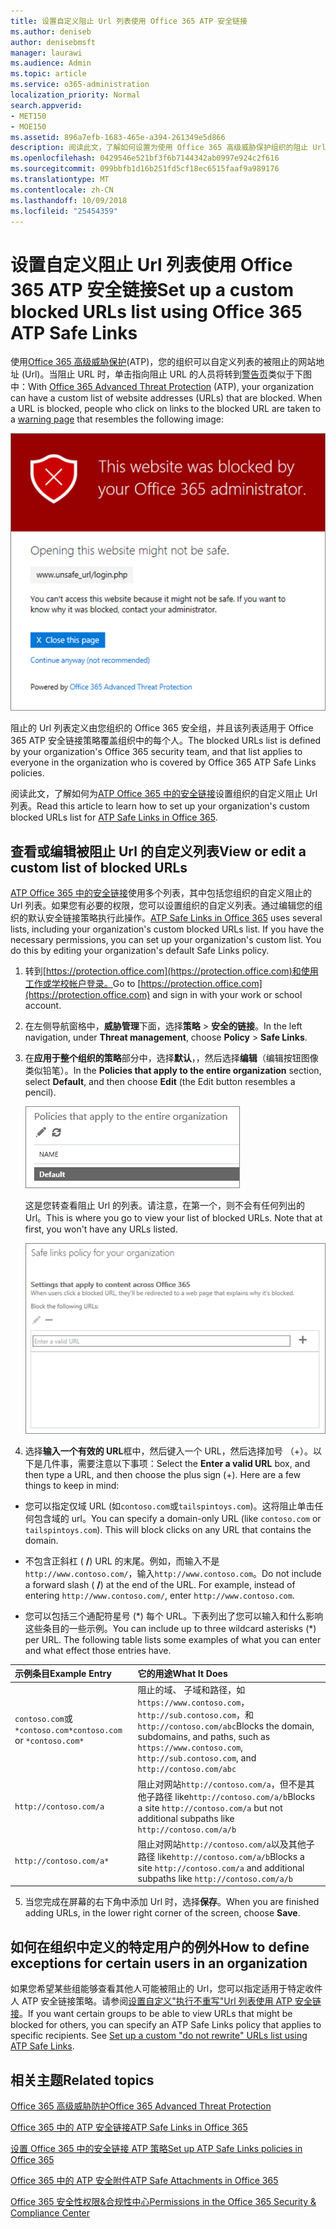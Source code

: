 ```yaml
---
title: 设置自定义阻止 Url 列表使用 Office 365 ATP 安全链接
ms.author: deniseb
author: denisebmsft
manager: laurawi
ms.audience: Admin
ms.topic: article
ms.service: o365-administration
localization_priority: Normal
search.appverid:
- MET150
- MOE150
ms.assetid: 896a7efb-1683-465e-a394-261349e5d866
description: 阅读此文，了解如何设置为使用 Office 365 高级威胁保护组织的阻止 Url 的列表。阻止的 Url 将适用于电子邮件和根据您 ATP 安全链接策略的 Office 文档。
ms.openlocfilehash: 0429546e521bf3f6b7144342ab0997e924c2f616
ms.sourcegitcommit: 099bbfb1d16b251fd5cf18ec6515faaf9a989176
ms.translationtype: MT
ms.contentlocale: zh-CN
ms.lasthandoff: 10/09/2018
ms.locfileid: "25454359"
---
```

# <a name="set-up-a-custom-blocked-urls-list-using-office-365-atp-safe-links"></a><span data-ttu-id="331fe-104">设置自定义阻止 Url 列表使用 Office 365 ATP 安全链接</span><span class="sxs-lookup"><span data-stu-id="331fe-104">Set up a custom blocked URLs list using Office 365 ATP Safe Links</span></span>

<span data-ttu-id="331fe-p102">使用[Office 365 高级威胁保护](office-365-atp.md)(ATP)，您的组织可以自定义列表的被阻止的网站地址 (Url)。当阻止 URL 时，单击指向阻止 URL 的人员将转到[警告页](atp-safe-links-warning-pages.md)类似于下图中：</span><span class="sxs-lookup"><span data-stu-id="331fe-p102">With [Office 365 Advanced Threat Protection](office-365-atp.md) (ATP), your organization can have a custom list of website addresses (URLs) that are blocked. When a URL is blocked, people who click on links to the blocked URL are taken to a [warning page](atp-safe-links-warning-pages.md) that resembles the following image:</span></span> 
  
![阻止此网站](media/6b4bda2d-a1e6-419e-8b10-588e83c3af3f.png)
  
<span data-ttu-id="331fe-108">阻止的 Url 列表定义由您组织的 Office 365 安全组，并且该列表适用于 Office 365 ATP 安全链接策略覆盖组织中的每个人。</span><span class="sxs-lookup"><span data-stu-id="331fe-108">The blocked URLs list is defined by your organization's Office 365 security team, and that list applies to everyone in the organization who is covered by Office 365 ATP Safe Links policies.</span></span> 
  
<span data-ttu-id="331fe-109">阅读此文，了解如何为[ATP Office 365 中的安全链接](atp-safe-links.md)设置组织的自定义阻止 Url 列表。</span><span class="sxs-lookup"><span data-stu-id="331fe-109">Read this article to learn how to set up your organization's custom blocked URLs list for [ATP Safe Links in Office 365](atp-safe-links.md).</span></span>
  
## <a name="view-or-edit-a-custom-list-of-blocked-urls"></a><span data-ttu-id="331fe-110">查看或编辑被阻止 Url 的自定义列表</span><span class="sxs-lookup"><span data-stu-id="331fe-110">View or edit a custom list of blocked URLs</span></span>

<span data-ttu-id="331fe-p103">[ATP Office 365 中的安全链接](atp-safe-links.md)使用多个列表，其中包括您组织的自定义阻止的 Url 列表。如果您有必要的权限，您可以设置组织的自定义列表。通过编辑您的组织的默认安全链接策略执行此操作。</span><span class="sxs-lookup"><span data-stu-id="331fe-p103">[ATP Safe Links in Office 365](atp-safe-links.md) uses several lists, including your organization's custom blocked URLs list. If you have the necessary permissions, you can set up your organization's custom list. You do this by editing your organization's default Safe Links policy.</span></span>
  
1. <span data-ttu-id="331fe-114">转到[https://protection.office.com](https://protection.office.com)和使用工作或学校帐户登录。</span><span class="sxs-lookup"><span data-stu-id="331fe-114">Go to [https://protection.office.com](https://protection.office.com) and sign in with your work or school account.</span></span> 
    
2. <span data-ttu-id="331fe-115">在左侧导航窗格中，**威胁管理**下面，选择**策略** \> **安全的链接**。</span><span class="sxs-lookup"><span data-stu-id="331fe-115">In the left navigation, under **Threat management**, choose **Policy** \> **Safe Links**.</span></span>
    
3. <span data-ttu-id="331fe-116">在**应用于整个组织的策略**部分中，选择**默认**，，然后选择**编辑**（编辑按钮图像类似铅笔）。</span><span class="sxs-lookup"><span data-stu-id="331fe-116">In the **Policies that apply to the entire organization** section, select **Default**, and then choose **Edit** (the Edit button resembles a pencil).</span></span> 
    
    ![单击编辑来编辑您的安全链接保护的默认策略](media/d08f9615-d947-4033-813a-d310ec2c8cca.png)
  
    <span data-ttu-id="331fe-p104">这是您转查看阻止 Url 的列表。请注意，在第一个，则不会有任何列出的 Url。</span><span class="sxs-lookup"><span data-stu-id="331fe-p104">This is where you go to view your list of blocked URLs. Note that at first, you won't have any URLs listed.</span></span>
    
    ![阻止 Url 列表是在默认适用于您的整个组织的安全链接策略。](media/575e1449-6191-40ac-b626-030a2fd3fb11.png)
  
4. <span data-ttu-id="331fe-p105">选择**输入一个有效的 URL**框中，然后键入一个 URL，然后选择加号 （+）。以下是几件事，需要注意以下事项：</span><span class="sxs-lookup"><span data-stu-id="331fe-p105">Select the **Enter a valid URL** box, and then type a URL, and then choose the plus sign (+). Here are a few things to keep in mind:</span></span> 
    
  - <span data-ttu-id="331fe-p106">您可以指定仅域 URL (如`contoso.com`或`tailspintoys.com`)。这将阻止单击任何包含域的 url。</span><span class="sxs-lookup"><span data-stu-id="331fe-p106">You can specify a domain-only URL (like `contoso.com` or `tailspintoys.com`). This will block clicks on any URL that contains the domain.</span></span>
    
  - <span data-ttu-id="331fe-p107">不包含正斜杠 ( **/**) URL 的末尾。例如，而输入不是`http://www.contoso.com/`，输入`http://www.contoso.com`。</span><span class="sxs-lookup"><span data-stu-id="331fe-p107">Do not include a forward slash ( **/**) at the end of the URL. For example, instead of entering `http://www.contoso.com/`, enter `http://www.contoso.com`.</span></span>
    
  - <span data-ttu-id="331fe-p108">您可以包括三个通配符星号 (\*) 每个 URL。下表列出了您可以输入和什么影响这些条目的一些示例。</span><span class="sxs-lookup"><span data-stu-id="331fe-p108">You can include up to three wildcard asterisks (\*) per URL. The following table lists some examples of what you can enter and what effect those entries have.</span></span>
    
|<span data-ttu-id="331fe-129">**示例条目**</span><span class="sxs-lookup"><span data-stu-id="331fe-129">**Example Entry**</span></span>|<span data-ttu-id="331fe-130">**它的用途**</span><span class="sxs-lookup"><span data-stu-id="331fe-130">**What It Does**</span></span>|
|:-----|:-----|
|<span data-ttu-id="331fe-131">`contoso.com`或`*contoso.com*`</span><span class="sxs-lookup"><span data-stu-id="331fe-131">`contoso.com` or `*contoso.com*`</span></span>  <br/> |<span data-ttu-id="331fe-132">阻止的域、 子域和路径，如`https://www.contoso.com`， `http://sub.contoso.com`，和`http://contoso.com/abc`</span><span class="sxs-lookup"><span data-stu-id="331fe-132">Blocks the domain, subdomains, and paths, such as `https://www.contoso.com`, `http://sub.contoso.com`, and `http://contoso.com/abc`</span></span>  <br/> |
|`http://contoso.com/a`  <br/> |<span data-ttu-id="331fe-133">阻止对网站`http://contoso.com/a`，但不是其他子路径 like`http://contoso.com/a/b`</span><span class="sxs-lookup"><span data-stu-id="331fe-133">Blocks a site `http://contoso.com/a` but not additional subpaths like `http://contoso.com/a/b`</span></span>  <br/> |
|`http://contoso.com/a*`  <br/> |<span data-ttu-id="331fe-134">阻止对网站`http://contoso.com/a`以及其他子路径 like`http://contoso.com/a/b`</span><span class="sxs-lookup"><span data-stu-id="331fe-134">Blocks a site `http://contoso.com/a` and additional subpaths like `http://contoso.com/a/b`</span></span>  <br/> |
   
5. <span data-ttu-id="331fe-135">当您完成在屏幕的右下角中添加 Url 时，选择**保存**。</span><span class="sxs-lookup"><span data-stu-id="331fe-135">When you are finished adding URLs, in the lower right corner of the screen, choose **Save**.</span></span>
    
## <a name="how-to-define-exceptions-for-certain-users-in-an-organization"></a><span data-ttu-id="331fe-136">如何在组织中定义的特定用户的例外</span><span class="sxs-lookup"><span data-stu-id="331fe-136">How to define exceptions for certain users in an organization</span></span>

<span data-ttu-id="331fe-p109">如果您希望某些组能够查看其他人可能被阻止的 Url，您可以指定适用于特定收件人 ATP 安全链接策略。请参阅[设置自定义"执行不重写"Url 列表使用 ATP 安全链接](set-up-a-custom-do-not-rewrite-urls-list-with-atp.md)。</span><span class="sxs-lookup"><span data-stu-id="331fe-p109">If you want certain groups to be able to view URLs that might be blocked for others, you can specify an ATP Safe Links policy that applies to specific recipients. See [Set up a custom "do not rewrite" URLs list using ATP Safe Links](set-up-a-custom-do-not-rewrite-urls-list-with-atp.md).</span></span>
  
## <a name="related-topics"></a><span data-ttu-id="331fe-139">相关主题</span><span class="sxs-lookup"><span data-stu-id="331fe-139">Related topics</span></span>

[<span data-ttu-id="331fe-140">Office 365 高级威胁防护</span><span class="sxs-lookup"><span data-stu-id="331fe-140">Office 365 Advanced Threat Protection</span></span>](office-365-atp.md)
  
[<span data-ttu-id="331fe-141">Office 365 中的 ATP 安全链接</span><span class="sxs-lookup"><span data-stu-id="331fe-141">ATP Safe Links in Office 365</span></span>](atp-safe-links.md)
  
[<span data-ttu-id="331fe-142">设置 Office 365 中的安全链接 ATP 策略</span><span class="sxs-lookup"><span data-stu-id="331fe-142">Set up ATP Safe Links policies in Office 365</span></span>](set-up-atp-safe-links-policies.md)
  
[<span data-ttu-id="331fe-143">Office 365 中的 ATP 安全附件</span><span class="sxs-lookup"><span data-stu-id="331fe-143">ATP Safe Attachments in Office 365</span></span>](atp-safe-attachments.md)

[<span data-ttu-id="331fe-144">Office 365 安全性权限&amp;合规性中心</span><span class="sxs-lookup"><span data-stu-id="331fe-144">Permissions in the Office 365 Security &amp; Compliance Center</span></span>](permissions-in-the-security-and-compliance-center.md)
  


